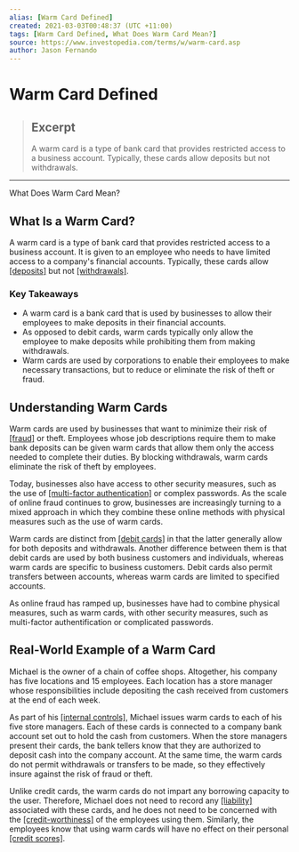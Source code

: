 ```yaml
---
alias: [Warm Card Defined]
created: 2021-03-03T00:48:37 (UTC +11:00)
tags: [Warm Card Defined, What Does Warm Card Mean?]
source: https://www.investopedia.com/terms/w/warm-card.asp
author: Jason Fernando
---
```


# Warm Card Defined

> ## Excerpt
> A warm card is a type of bank card that provides restricted access to a business account. Typically, these cards allow deposits but not withdrawals.

---

What Does Warm Card Mean?
## What Is a Warm Card?

A warm card is a type of bank card that provides restricted access to a business account. It is given to an employee who needs to have limited access to a company's financial accounts. Typically, these cards allow [[deposits]](https://www.investopedia.com/terms/d/deposit.asp) but not [[withdrawals]](https://www.investopedia.com/terms/w/withdrawal.asp).

### Key Takeaways

-   A warm card is a bank card that is used by businesses to allow their employees to make deposits in their financial accounts.
-   As opposed to debit cards, warm cards typically only allow the employee to make deposits while prohibiting them from making withdrawals.
-   Warm cards are used by corporations to enable their employees to make necessary transactions, but to reduce or eliminate the risk of theft or fraud.

## Understanding Warm Cards

Warm cards are used by businesses that want to minimize their risk of [[fraud]](https://www.investopedia.com/terms/f/fraud.asp) or theft. Employees whose job descriptions require them to make bank deposits can be given warm cards that allow them only the access needed to complete their duties. By blocking withdrawals, warm cards eliminate the risk of theft by employees.

Today, businesses also have access to other security measures, such as the use of [[multi-factor authentication]](https://www.investopedia.com/terms/t/twofactor-authentication-2fa.asp) or complex passwords. As the scale of online fraud continues to grow, businesses are increasingly turning to a mixed approach in which they combine these online methods with physical measures such as the use of warm cards.

Warm cards are distinct from [[debit cards]](https://www.investopedia.com/terms/d/debitcard.asp) in that the latter generally allow for both deposits and withdrawals. Another difference between them is that debit cards are used by both business customers and individuals, whereas warm cards are specific to business customers. Debit cards also permit transfers between accounts, whereas warm cards are limited to specified accounts.

As online fraud has ramped up, businesses have had to combine physical measures, such as warm cards, with other security measures, such as multi-factor authentification or complicated passwords.

## Real-World Example of a Warm Card

Michael is the owner of a chain of coffee shops. Altogether, his company has five locations and 15 employees. Each location has a store manager whose responsibilities include depositing the cash received from customers at the end of each week.

As part of his [[internal controls]](https://www.investopedia.com/terms/i/internalcontrols.asp), Michael issues warm cards to each of his five store managers. Each of these cards is connected to a company bank account set out to hold the cash from customers. When the store managers present their cards, the bank tellers know that they are authorized to deposit cash into the company account. At the same time, the warm cards do not permit withdrawals or transfers to be made, so they effectively insure against the risk of fraud or theft.

Unlike credit cards, the warm cards do not impart any borrowing capacity to the user. Therefore, Michael does not need to record any [[liability]](https://www.investopedia.com/terms/l/liability.asp) associated with these cards, and he does not need to be concerned with the [[credit-worthiness]](https://www.investopedia.com/terms/c/credit-worthiness.asp) of the employees using them. Similarly, the employees know that using warm cards will have no effect on their personal [[credit scores]](https://www.investopedia.com/terms/c/credit_score.asp).
